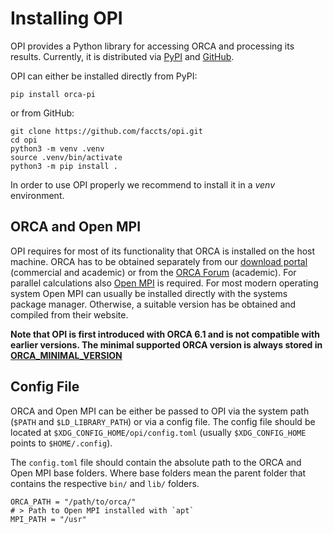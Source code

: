 # Installing OPI

OPI provides a Python library for accessing ORCA and processing its results. Currently, it is distributed via [PyPI](https://pypi.org/project/orca-pi/) and [GitHub](https://github.com/faccts/opi).

OPI can either be installed directly from PyPI:

```
pip install orca-pi
```

or from GitHub:

```
git clone https://github.com/faccts/opi.git
cd opi
python3 -m venv .venv
source .venv/bin/activate
python3 -m pip install .
```

In order to use OPI properly we recommend to install it in a _venv_ environment.

## ORCA and Open MPI

OPI requires for most of its functionality that ORCA is installed on the host machine.
ORCA has to be obtained separately from our [download portal](https://www.faccts.de/orca/) (commercial and academic) or from the [ORCA Forum](https://orcaforum.kofo.mpg.de) (academic).
For parallel calculations also [Open MPI](https://www.open-mpi.org/) is required.
For most modern operating system Open MPI can usually be installed directly with the systems package manager.
Otherwise, a suitable version has be obtained and compiled from their website.

**Note that OPI is first introduced with ORCA 6.1 and is not compatible with earlier versions.
The minimal supported ORCA version is always stored in [ORCA_MINIMAL_VERSION](https://github.com/faccts/opi/blob/main/src/opi/__init__.py)**


## Config File

ORCA and Open MPI can be either be passed to OPI via the system path (`$PATH` and `$LD_LIBRARY_PATH`) or via a config file.
The config file should be located at `$XDG_CONFIG_HOME/opi/config.toml` (usually `$XDG_CONFIG_HOME` points to `$HOME/.config`).

The `config.toml` file should contain the absolute path to the ORCA and Open MPI base folders.
Where base folders mean the parent folder that contains the respective `bin/` and `lib/` folders.

```
ORCA_PATH = "/path/to/orca/"
# > Path to Open MPI installed with `apt`
MPI_PATH = "/usr"
```
